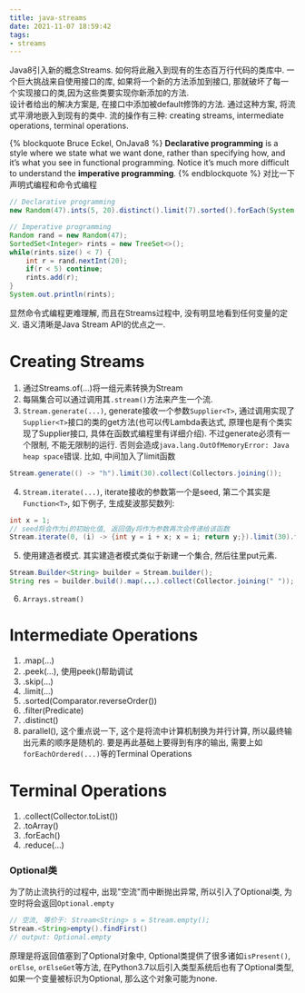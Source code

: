 ```yaml
---
title: java-streams
date: 2021-11-07 18:59:42
tags:
- streams
---
```


Java8引入新的概念Streams. 如何将此融入到现有的生态百万行代码的类库中. 一个巨大挑战来自使用接口的库, 如果将一个新的方法添加到接口, 那就破坏了每一个实现接口的类,因为这些类要实现你新添加的方法.   
设计者给出的解决方案是, 在接口中添加被default修饰的方法.
通过这种方案, 将流式平滑地嵌入到现有的类中. 
流的操作有三种: creating streams, intermediate operations, terminal operations.

{% blockquote Bruce Eckel, OnJava8 %}
**Declarative programming** is a style where we state what we want done, rather than
specifying how, and it’s what you see in functional programming. Notice it’s much
more difficult to understand the **imperative programming**.
{% endblockquote %}
对比一下声明式编程和命令式编程
```java
// Declarative programming
new Random(47).ints(5, 20).distinct().limit(7).sorted().forEach(System.out::println);
```

```java
// Imperative programming
Random rand = new Random(47);
SortedSet<Integer> rints = new TreeSet<>();
while(rints.size() < 7) {
    int r = rand.nextInt(20);
    if(r < 5) continue;
    rints.add(r);
}
System.out.println(rints);
```
显然命令式编程更难理解, 而且在Streams过程中, 没有明显地看到任何变量的定义.
语义清晰是Java Stream API的优点之一.

# Creating Streams
1. 通过Streams.of(...)将一组元素转换为Stream
2. 每隔集合可以通过调用其`.stream()`方法来产生一个流.
3. `Stream.generate(...)`, generate接收一个参数`Supplier<T>`, 通过调用实现了`Supplier<T>`接口的类的get方法(也可以传Lambda表达式, 原理也是有个类实现了Supplier接口, 具体在函数式编程里有详细介绍). 不过generate必须有一个限制, 不能无限制的运行. 否则会造成`java.lang.OutOfMemoryError: Java heap space`错误. 比如, 中间加入了limit函数
```java
Stream.generate(() -> "h").limit(30).collect(Collectors.joining());
```
4. `Stream.iterate(...)`, iterate接收的参数第一个是seed, 第二个其实是`Function<T>`, 如下例子, 生成斐波那契数列:
```java
int x = 1;
// seed将会作为i的初始化值, 返回值y将作为参数再次会传递给该函数
Stream.iterate(0, (i) -> {int y = i + x; x = i; return y;}).limit(30).forEach(System.out::println);
```
5. 使用建造者模式. 其实建造者模式类似于新建一个集合, 然后往里put元素.
```java
Stream.Builder<String> builder = Stream.builder();
String res = builder.build().map(...).collect(Collector.joining(" "));
```
6. `Arrays.stream()`

# Intermediate Operations
1. .map(...)
2. .peek(...), 使用peek()帮助调试
3. .skip(...)
4. .limit(...)
5. .sorted(Comparator.reverseOrder())
6. .filter(Predicate)
7. .distinct()
8. parallel(), 这个重点说一下, 这个是将流中计算机制换为并行计算, 所以最终输出元素的顺序是随机的. 要是再此基础上要得到有序的输出, 需要上如`forEachOrdered(...)`等的Terminal Operations


# Terminal Operations
1. .collect(Collector.toList())
2. .toArray()
3. .forEach()
4. .reduce(...)


### Optional类
为了防止流执行的过程中, 出现"空流"而中断抛出异常, 所以引入了Optional类, 为空时将会返回`Optional.empty`
```java
// 空流, 等价于: Stream<String> s = Stream.empty();
Stream.<String>empty().findFirst()
// output: Optional.empty
```
原理是将返回值塞到了Optional对象中, Optional类提供了很多诸如`isPresent()`, `orElse`, `orElseGet`等方法, 在Python3.7以后引入类型系统后也有了Optional类型, 如果一个变量被标识为Optional, 那么这个对象可能为none.

